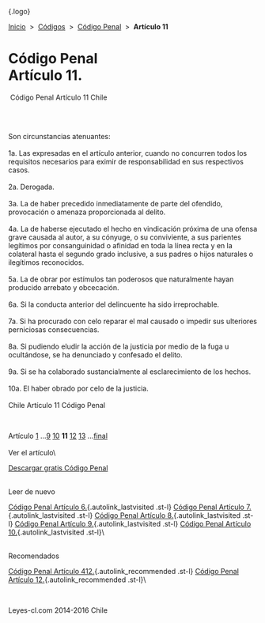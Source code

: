 <div class="wrapper">

[](/index.htm){.logo}
<div class="breadcrumbs">

[Inicio](/index.htm)  &gt;  [Códigos](/codigos.htm)  &gt;  [Código
Penal](/codigo_penal.htm "Código Penal")  &gt;  **Artículo 11**

</div>

<div class="middle">

<div class="container">

Código Penal\
Artículo 11.
=============

<div id="goser">

</div>

﻿
Código Penal Artículo 11 Chile

\
﻿
<div id="squareAds">

</div>

<div id="statya">

Son circunstancias atenuantes:\
\
1a. Las expresadas en el artículo anterior, cuando no concurren todos
los requisitos necesarios para eximir de responsabilidad en sus
respectivos casos.\
\
2a. Derogada.\
\
3a. La de haber precedido inmediatamente de parte del ofendido,
provocación o amenaza proporcionada al delito.\
\
4a. La de haberse ejecutado el hecho en vindicación próxima de una
ofensa grave causada al autor, a su cónyuge, o su conviviente, a sus
parientes legítimos por consanguinidad o afinidad en toda la línea recta
y en la colateral hasta el segundo grado inclusive, a sus padres o hijos
naturales o ilegítimos reconocidos.\
\
5a. La de obrar por estímulos tan poderosos que naturalmente hayan
producido arrebato y obcecación.\
\
6a. Si la conducta anterior del delincuente ha sido irreprochable.\
\
7a. Si ha procurado con celo reparar el mal causado o impedir sus
ulteriores perniciosas consecuencias.\
\
8a. Si pudiendo eludir la acción de la justicia por medio de la fuga u
ocultándose, se ha denunciado y confesado el delito.\
\
9a. Si se ha colaborado sustancialmente al esclarecimiento de los
hechos.\
\
10a. El haber obrado por celo de la justicia.\
\
Chile Artículo 11 Código Penal

</div>

﻿
<div id="ads1">

</div>

<div class="breadstat">

Artículo
[1](/codigo_penal/1.htm) ...[9](/codigo_penal/9.htm) [10](/codigo_penal/10.htm) **11** [12](/codigo_penal/12.htm) [13](/codigo_penal/13.htm) ...[final](/codigo_penal/final.htm) \
\
Ver el artículo\

</div>

[Descargar gratis Código
Penal](/codigo_penal/download.htm "Descargar gratis Código Penal") ﻿
<div style="clear: left">

</div>

\
Leer de nuevo

[Código Penal Artículo 6.](/codigo_penal/6.htm){.autolink_lastvisited
.st-l} [Código Penal Artículo
7.](/codigo_penal/7.htm){.autolink_lastvisited .st-l} [Código Penal
Artículo 8.](/codigo_penal/8.htm){.autolink_lastvisited .st-l} [Código
Penal Artículo 9.](/codigo_penal/9.htm){.autolink_lastvisited .st-l}
[Código Penal Artículo 10.](/codigo_penal/10.htm){.autolink_lastvisited
.st-l}\
<div style="clear: left">

</div>

\
Recomendados

[Código Penal Artículo
412.](/codigo_penal/412.htm?utm_source=this&utm_medium=refs&utm_campaign=recommended){.autolink_recommended
.st-l} [Código Penal Artículo
12.](/codigo_penal/12.htm?utm_source=this&utm_medium=refs&utm_campaign=recommended){.autolink_recommended
.st-l}\

</div>

﻿
<div id="LeftAds">

</div>

</div>

Leyes-cl.com 2014-2016 Chile

</div>
